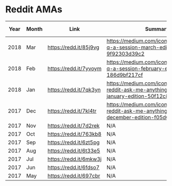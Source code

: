 # Reddit AMAs

Year | Month | Link | Summary |# Comments | Answered By
-----|-------|------|---------|-------- | -------
2018 | Mar | https://redd.it/85j9vg | https://medium.com/iconominet/iconomi-q-a-session-march-edition-9f92303d39c2 | 74 | matejtomazin
2018 | Feb | https://redd.it/7yvoym | https://medium.com/iconominet/iconomi-q-a-session-february-edition-186d9bf217cf | 95 | matejtomazin
2018 | Jan | https://redd.it/7qk3yn | https://medium.com/iconominet/iconomi-reddit-ask-me-anything-summary-january-edition-50f12c830c86 | 120 | matejtomazin
2017 | Dec | https://redd.it/7kl4tr | https://medium.com/iconominet/iconomi-reddit-ask-me-anything-summary-december-edition-f05d6e8a494b | 139 | fruchty
2017 | Nov | https://redd.it/7d2rek | N/A | 101 | fruchty
2017 | Oct | https://redd.it/763kb8 | N/A | 142 | fruchty
2017 | Sep | https://redd.it/6zt5pg | N/A | 186 | fruchty
2017 | Aug | https://redd.it/6t33e5 | N/A | 181 | fruchty
2017 | Jul | https://redd.it/6mkw3j | N/A | 130 | fruchty
2017 | Jun | https://redd.it/6fdso7 | N/A | 137 | jani8x
2017 | May | https://redd.it/697cbr | N/A | 188 | jani8x
